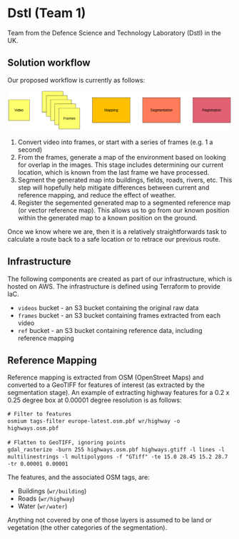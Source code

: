 # Dstl (Team 1)

Team from the Defence Science and Technology Laboratory (Dstl) in the UK.

## Solution workflow

Our proposed workflow is currently as follows:

![Proposed workflow](docs/workflow.png)

1) Convert video into frames, or start with a series of frames (e.g. 1 a second)
2) From the frames, generate a map of the environment based on looking for overlap in the images. This stage includes determining our current location, which is known from the last frame we have processed.
3) Segment the generated map into buildings, fields, roads, rivers, etc. This step will hopefully help mitigate differences between current and reference mapping, and reduce the effect of weather.
4) Register the segemented generated map to a segmented reference map (or vector reference map). This allows us to go from our known position within the generated map to a known position on the ground.

Once we know where we are, then it is a relatively straightforwards task to calculate a route back to a safe location or to retrace our previous route.

## Infrastructure

The following components are created as part of our infrastructure, which is hosted on AWS. The infrastructure is defined using Terraform to provide IaC.

* `videos` bucket - an S3 bucket containing the original raw data
* `frames` bucket - an S3 bucket containing frames extracted from each video
* `ref` bucket - an S3 bucket containing reference data, including reference mapping

## Reference Mapping

Reference mapping is extracted from OSM (OpenStreet Maps) and converted to a GeoTIFF for features of interest (as extracted by the segmentation stage). An example of extracting highway features for a 0.2 x 0.25 degree box at 0.00001 degree resolution is as follows:

```
# Filter to features
osmium tags-filter europe-latest.osm.pbf wr/highway -o highways.osm.pbf

# Flatten to GeoTIFF, ignoring points
gdal_rasterize -burn 255 highways.osm.pbf highways.gtiff -l lines -l multilinestrings -l multipolygons -f "GTiff" -te 15.0 28.45 15.2 28.7 -tr 0.00001 0.00001
```

 The features, and the associated OSM tags, are:

* Buildings (`wr/building`)
* Roads (`wr/highway`)
* Water (`wr/water`)

Anything not covered by one of those layers is assumed to be land or vegetation (the other categories of the segmentation).